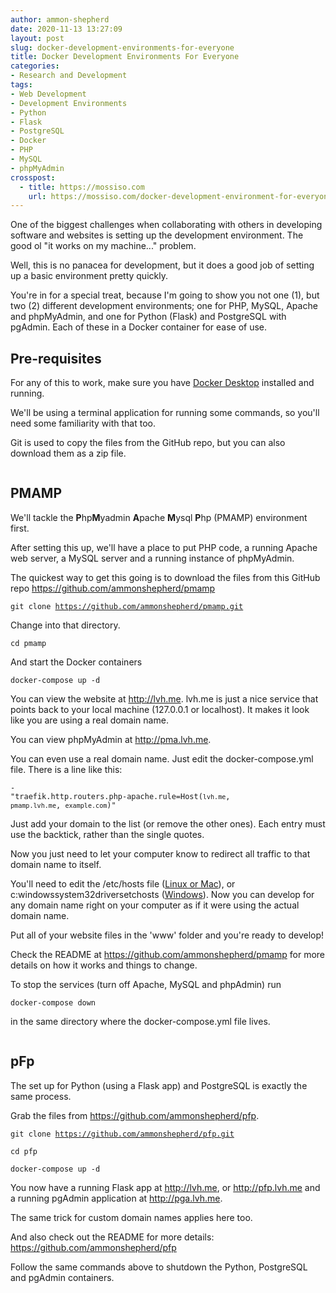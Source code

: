 ```yaml
---
author: ammon-shepherd
date: 2020-11-13 13:27:09
layout: post
slug: docker-development-environments-for-everyone
title: Docker Development Environments For Everyone
categories:
- Research and Development
tags:
- Web Development
- Development Environments
- Python 
- Flask 
- PostgreSQL 
- Docker
- PHP 
- MySQL 
- phpMyAdmin
crosspost:
  - title: https://mossiso.com
    url: https://mossiso.com/docker-development-environment-for-everyone/
---
```

<p>One of the biggest challenges when collaborating with others in developing
software and websites is setting up the development environment. The good ol
"it works on my machine..." problem.</p> 

<p>Well, this is no panacea for development, but it does a good job of setting
up a basic environment pretty quickly.</p>

<p>You're in for a special treat, because I'm going to show you not one (1),
but two (2) different development environments; one for PHP, MySQL, Apache and
phpMyAdmin, and one for Python (Flask) and PostgreSQL with pgAdmin. Each of
these in a Docker container for ease of use.</p>

<h2>Pre-requisites</h2>

<p>For any of this to work, make sure you have <a
href="https://www.docker.com/get-started" data-type="URL"
data-id="https://www.docker.com/get-started">Docker Desktop</a> installed and
running.</p>

<p>We'll be using a terminal application for running some commands, so you'll
need some familiarity with that too.</p>

<p>Git is used to copy the files from the GitHub repo, but you can also
download them as a zip file.</p> 

<figure>
  <img src="https://mossiso.com/wp-content/uploads/2020/11/Screen-Shot-2020-11-13-at-2.46.50-PM-1024x653.png"
  alt="" />
</figure>


<h2>PMAMP</h2>

<p>We'll tackle the <strong>P</strong>hp<strong>M</strong>yadmin
<strong>A</strong>pache <strong>M</strong>ysql <strong>P</strong>hp (PMAMP)
environment first.</p>

<p>After setting this up, we'll have a place to put PHP code, a running Apache
web server, a MySQL server and a running instance of phpMyAdmin.</p>

<p>The quickest way to get this going is to download the files from this GitHub
repo <a href="https://github.com/ammonshepherd/pmamp" target="_blank"
rel="noreferrer noopener">https://github.com/ammonshepherd/pmamp</a></p>

<code>git clone https://github.com/ammonshepherd/pmamp.git</code>

<p>Change into that directory.</p>

<code>cd pmamp</code>

<p>And start the Docker containers</p>

<code>docker-compose up -d</code>

<p>You can view the website at <a href="http://lvh.me">http://lvh.me</a>.
lvh.me is just a nice service that points back to your local machine (127.0.0.1
or localhost). It makes it look like you are using a real domain name.</p>

<p>You can view phpMyAdmin at <a
href="http://pma.lvh.me">http://pma.lvh.me</a>.</p>

<p>You can even use a real domain name. Just edit the docker-compose.yml file.
There is a line like this:  </p>

<code>- "traefik.http.routers.php-apache.rule=Host(`lvh.me`, `pmamp.lvh.me`, `example.com`)"</code>

<p>Just add your domain to the list (or remove the other ones). Each entry must
use the backtick, rather than the single quotes.</p>

<p>Now you just need to let your computer know to redirect all traffic to that
domain name to itself.</p>

<p>You'll need to edit the /etc/hosts file (<a
href="https://www.makeuseof.com/tag/modify-manage-hosts-file-linux/">Linux or
Mac</a>), or c:windowssystem32driversetchosts (<a
href="https://www.howtogeek.com/howto/27350/beginner-geek-how-to-edit-your-hosts-file/">Windows</a>).
Now you can develop for any domain name right on your computer as if it were
using the actual domain name.</p>

<p>Put all of your website files in the 'www' folder and you're ready to develop!</p>

<p>Check the README at <a
href="https://github.com/ammonshepherd/pmamp">https://github.com/ammonshepherd/pmamp</a>
for more details on how it works and things to change.</p>

<p>To stop the services (turn off Apache, MySQL and phpAdmin) run</p>

<code>docker-compose down </code>

<p>in the same directory where the docker-compose.yml file lives.</p>


<figure>
  <img src="https://mossiso.com/wp-content/uploads/2020/11/Screen-Shot-2020-11-13-at-2.43.18-PM-1024x653.png" alt="" />
</figure>

<h2>pFp</h2>

<p>The set up for Python (using a Flask app) and PostgreSQL is exactly the same process.</p>

<p>Grab the files from <a href="https://github.com/ammonshepherd/pfp">https://github.com/ammonshepherd/pfp</a>.</p>

<code>git clone https://github.com/ammonshepherd/pfp.git</code>

<code>cd pfp</code>

<code>docker-compose up -d</code>

<p>You now have a running Flask app at <a
href="http://lvh.me">http://lvh.me</a>, or <a
href="http://pfp.lvh.me">http://pfp.lvh.me</a> and a running pgAdmin
application at <a href="http://pga.lvh.me">http://pga.lvh.me</a>.</p>

<p>The same trick for custom domain names applies here too.</p>

<p>And also check out the README for more details: <a href="https://github.com/ammonshepherd/pfp">https://github.com/ammonshepherd/pfp</a></p>

<p>Follow the same commands above to shutdown the Python, PostgreSQL and pgAdmin containers.</p>
